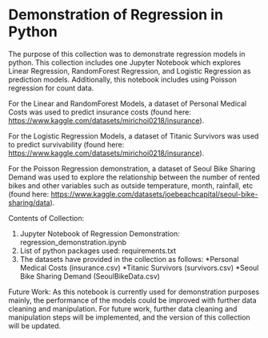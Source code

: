 # Demonstration of Regression in Python

The purpose of this collection was to demonstrate regression models in python. This collection includes one Jupyter Notebook which explores Linear Regression, RandomForest Regression, and Logistic Regression as prediction models. Additionally, this notebook includes using Poisson regression for count data.

For the Linear and RandomForest Models, a dataset of Personal Medical Costs was used to predict insurance costs (found here: https://www.kaggle.com/datasets/mirichoi0218/insurance).

For the Logistic Regression Models, a dataset of Titanic Survivors was used to predict survivability (found here: https://www.kaggle.com/datasets/mirichoi0218/insurance).

For the Poisson Regression demonstration, a dataset of Seoul Bike Sharing Demand was used to explore the relationship between the number of rented bikes and other variables such as outside temperature, month, rainfall, etc (found here: https://www.kaggle.com/datasets/joebeachcapital/seoul-bike-sharing/data).

Contents of Collection:
1. Jupyter Notebook of Regression Demonstration: regression_demonstration.ipynb
2. List of python packages used: requirements.txt
3. The datasets have provided in the collection as follows:
*Personal Medical Costs (insurance.csv)
*Titanic Survivors (survivors.csv)
*Seoul Bike Sharing Demand (SeoulBikeData.csv)

Future Work:
As this notebook is currently used for demonstration purposes mainly, the performance of the models could be improved with further data cleaning and manipulation. For future work, further data cleaning and manipulation steps will be implemented, and the version of this collection will be updated.




